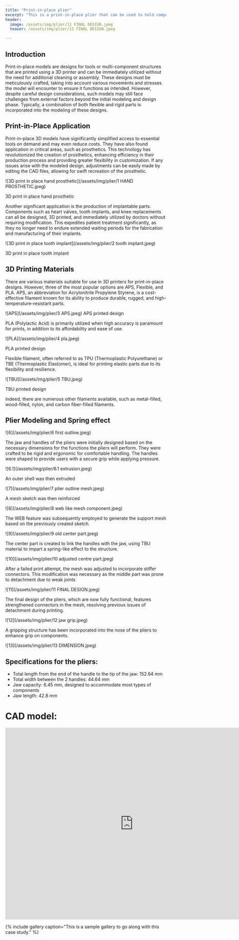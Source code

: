 ```yaml
---
title: "Print-in-place plier"
excerpt: "This is a print-in-place plier that can be used to hold components"
header:
  image: /assets/img/plier/11 FINAL DESIGN.jpeg
  teaser: /assets/img/plier/11 FINAL DESIGN.jpeg

---
```

## Introduction

Print-in-place models are designs for tools or multi-component structures that are printed using a 3D printer and can be immediately utilized without the need for additional cleaning or assembly. These designs must be meticulously crafted, taking into account various movements and stresses the model will encounter to ensure it functions as intended. However, despite careful design considerations, such models may still face challenges from external factors beyond the initial modeling and design phase. Typically, a combination of both flexible and rigid parts is incorporated into the modeling of these designs.

## Print-in-Place Application
Print-in-place 3D models have significantly simplified access to essential tools on demand and may even reduce costs. They have also found application in critical areas, such as prosthetics.
This technology has revolutionized the creation of prosthetics, enhancing efficiency in their production process and providing greater flexibility in customization. If any issues arise with the modeled design, adjustments can be easily made by editing the CAD files, allowing for swift recreation of the prosthetic.

![3D print in place hand prosthetic](/assets/img/plier/1 HAND PROSTHETIC.jpeg)

3D print in place hand prosthetic

Another significant application is the production of implantable parts. Components such as heart valves, tooth implants, and knee replacements can all be designed, 3D printed, and immediately utilized by doctors without requiring modification. This expedites patient treatment significantly, as they no longer need to endure extended waiting periods for the fabrication and manufacturing of their implants.

![3D print in place tooth implant](/assets/img/plier/2 tooth implant.jpeg)

3D print in place tooth implant

## 3D Printing Materials

There are various materials suitable for use in 3D printers for print-in-place designs. However, three of the most popular options are APS, Flexible, and PLA.
APS, an abbreviation for Acrylonitrile Propylene Styrene, is a cost-effective filament known for its ability to produce durable, rugged, and high-temperature-resistant parts.

![APS](/assets/img/plier/3 APS.jpeg)
APS printed design



PLA (Polylactic Acid) is primarily utilized when high accuracy is paramount for prints, in addition to its affordability and ease of use.

![PLA](/assets/img/plier/4 pla.jpeg)


PLA printed design


Flexible filament, often referred to as TPU (Thermoplastic Polyurethane) or TBE (Thermoplastic Elastomer), is ideal for printing elastic parts due to its flexibility and resilience.


![TBU](/assets/img/plier/5 TBU.jpeg)

TBU printed design

Indeed, there are numerous other filaments available, such as metal-filled, wood-filled, nylon, and carbon fiber-filled filaments.

## Plier Modeling and Spring effect

![6](/assets/img/plier/6 first outline.jpeg)


The jaw and handles of the pliers were initially designed based on the necessary dimensions for the functions the pliers will perform. They were crafted to be rigid and ergonomic for comfortable handling. The handles were shaped to provide users with a secure grip while applying pressure.

![6.1](/assets/img/plier/6.1 extrusion.jpeg)


An outer shell  was then extruded 

![7](/assets/img/plier/7 piler outline mesh.jpeg)

A mesh sketch was then reinforced 
 
![8](/assets/img/plier/8 web like mesh component.jpeg)


The WEB feature was subsequently employed to generate the support mesh based on the previously created sketch.


![9](/assets/img/plier/9 old center part.jpeg)
 


The center part is created to link the handles with the jaw, using TBU material to impart a spring-like effect to the structure.

![10](/assets/img/plier/10 adjusted centre part.jpeg)

After a failed print attempt, the mesh was adjusted to incorporate stiffer connectors. This modification was necessary as the middle part was prone to detachment due to weak joints 

![11](/assets/img/plier/11 FINAL DESIGN.jpeg)


The final design of the pliers, which are now fully functional, features strengthened connectors in the mesh, resolving previous issues of detachment during printing. 

![12](/assets/img/plier/12 jaw grip.jpeg)

A gripping structure has been incorporated into the nose of the pliers to enhance grip on components.

![13](/assets/img/plier/13 DIMENSION.jpeg)



## Specifications for the pliers:
*	Total length from the end of the handle to the tip of the jaw: 152.64 mm
*	Total width between the 2 handles: 44.64 mm
*	Jaw capacity: 6.45 mm, designed to accommodate most types of components
*	Jaw length: 42.8 mm

 


# CAD model:
<iframe src="https://vanderbilt643.autodesk360.com/shares/public/SH512d4QTec90decfa6ee21638c1c79354f1?mode=embed" width="800" height="600" allowfullscreen="true" webkitallowfullscreen="true" mozallowfullscreen="true"  frameborder="0"></iframe>

{% include gallery caption="This is a sample gallery to go along with this case study." %}

